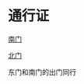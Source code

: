 # 通行证

[南门](https://asuka-liu.github.io/Access/chang_nan.html)

[北门](https://asuka-liu.github.io/Access/chang_nan.html)

东门和南门的出门同行

